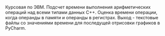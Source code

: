 Курсовая по ЭВМ.
Подсчет времени выполнения арифметических операций над всеми типами данных С++. Оценка времени операции, когда операнды в памяти и операнды в регистрах. 
Выход - текстовые файлы со значениями времени для последущей отрисовки графиков в PyCharm. 
